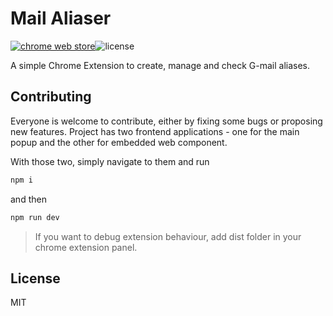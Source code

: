 # Mail Aliaser
[![chrome web store](https://img.shields.io/chrome-web-store/v/gapomilenmoofgbffmddmgcepmdffcim)](https://chrome.google.com/webstore/detail/mail-aliaser/gapomilenmoofgbffmddmgcepmdffcim/)![[license](https://img.shields.io/github/license/In1th/mail-alias-manager-extension)]()

A simple Chrome Extension to create, manage and check G-mail aliases.

## Contributing

Everyone is welcome to contribute, either by fixing some bugs or proposing new features. Project has two frontend applications - one for the main popup and the other for embedded web component.

With those two, simply navigate to them and run

```bash
npm i
```

and then 

```bash
npm run dev
```

> If you want to debug extension behaviour, add dist folder in your chrome extension panel.

## License

MIT